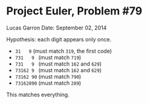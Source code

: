 # Project Euler, Problem #79

Lucas Garron
Date: September 02, 2014


Hypothesis: each digit appears only once.

- ` 31   9 ` (must match `319`, the first code)
- `731   9 ` (must match `719`)
- `731   9 ` (must match `162` and `629`)
- `73162 9 ` (must match `162` and `629`)
- `73162 90` (must match `790`)
- `73162890` (must match `289`)

This matches everything.